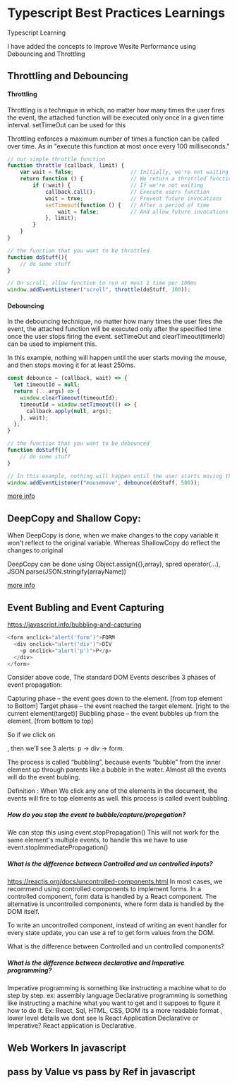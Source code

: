 # Typescript Best Practices Learnings
Typescript Learning

I have added the concepts to Improve Wesite Performance using Debouncing and Throttling

## Throttling and Debouncing
#### Throttling
Throttling is a technique in which, no matter how many times the user fires the event, 
the attached function will be executed only once in a given time interval.
setTimeOut can be used for this

Throttling enforces a maximum number of times a function can be called over time. As in "execute this function at most once every 100 milliseconds."
```javascript
// our simple throttle function
function throttle (callback, limit) {
    var wait = false;                  // Initially, we're not waiting
    return function () {               // We return a throttled function
        if (!wait) {                   // If we're not waiting
            callback.call();           // Execute users function
            wait = true;               // Prevent future invocations
            setTimeout(function () {   // After a period of time
                wait = false;          // And allow future invocations
            }, limit);
        }
    }
}

// the function that you want to be throttled
function doStuff(){
    // do some stuff
}

// On scroll, allow function to run at most 1 time per 100ms
window.addEventListener("scroll", throttle(doStuff, 100));
```
#### Debouncing
In the debouncing technique, no matter how many times the user fires the event, 
the attached function will be executed only after the specified time once the user stops firing the event.
setTimeOut and clearTimeout(timerId) can be used to implement this.

In this example, nothing will happen until the user starts moving the mouse, and then stops moving it for at least 250ms.
```javascript
const debounce = (callback, wait) => {
  let timeoutId = null;
  return (...args) => {
    window.clearTimeout(timeoutId);
    timeoutId = window.setTimeout(() => {
      callback.apply(null, args);
    }, wait);
  };
}

// the function that you want to be debounced
function doStuff(){
    // do some stuff
}

// In this example, nothing will happen until the user starts moving the mouse, and then stops moving it for at least 250ms.
window.addEventListener("mousemove", debounce(doStuff, 500));

```
[more info](https://github.com/venk120soft/typescriptBestPracticesLearnings/blob/master/Throttling%26Debouncing)

## DeepCopy and Shallow Copy:
When DeepCopy is done, when we make changes to the copy variable it won't reflect to the original variable.
Whereas ShallowCopy do reflect the changes to original

DeepCopy can be done using Object.assign({},array), spred operator(...), JSON.parse(JSON.stringify(arrayName))

[more info](https://github.com/venk120soft/typescriptBestPracticesLearnings/blob/master/DeepVsShallowCopy)

## Event Bubling and Event Capturing
https://javascript.info/bubbling-and-capturing
```javascript
<form onclick="alert('form')">FORM
  <div onclick="alert('div')">DIV
    <p onclick="alert('p')">P</p>
  </div>
</form>
```
Consider above code, The standard DOM Events describes 3 phases of event propagation:

Capturing phase – the event goes down to the element. [from top element to Bottom]
Target phase – the event reached the target element. [right to the current element(target)]
Bubbling phase – the event bubbles up from the element. [from bottom to top]

So if we click on <p>, then we’ll see 3 alerts: p → div → form.

The process is called “bubbling”, because events “bubble” from the inner element up through parents like a bubble in the water.
Almost all the events will do the event bubling.

Definition :
When We click any one of the elements in the document, the events will fire to top elements as well. this process is called event bubbling.

##### How do you stop the event to bubble/capture/propegation?
We can stop this using event.stopPropagation()
This will not work for the same element's multiple events, to handle this we have to use event.stopImmediatePropagation()

##### What is the difference between Controlled and un controlled inputs?
https://reactjs.org/docs/uncontrolled-components.html
In most cases, we recommend using controlled components to implement forms. 
In a controlled component, form data is handled by a React component. The alternative is uncontrolled components, where form data is handled by the DOM itself.

To write an uncontrolled component, instead of writing an event handler for every state update, you can use a ref to get form values from the DOM.

What is the difference between Controlled and un controlled components?

##### What is the difference between declarative and Imperative programming?
Imperative programming is something like instructing a machine what to do step by step. ex: assembly language
Declarative programming is something like instructing a machine what you want to get and it suppoes to figure it how to do it.
Ex: React, Sql, HTML, CSS, DOM its a more readable format , lower level details we dont see
Is React Application Declarative or Imperative?
React application is Declarative.

## Web Workers In javascript

## pass by Value vs pass by Ref in javascript
